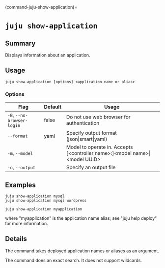 (command-juju-show-application)=
# `juju show-application`

## Summary
Displays information about an application.

## Usage
```juju show-application [options] <application name or alias>```

### Options
| Flag | Default | Usage |
| --- | --- | --- |
| `-B`, `--no-browser-login` | false | Do not use web browser for authentication |
| `--format` | yaml | Specify output format (json&#x7c;smart&#x7c;yaml) |
| `-m`, `--model` |  | Model to operate in. Accepts [&lt;controller name&gt;:]&lt;model name&gt;&#x7c;&lt;model UUID&gt; |
| `-o`, `--output` |  | Specify an output file |

## Examples

    juju show-application mysql
    juju show-application mysql wordpress

    juju show-application myapplication

where "myapplication" is the application name alias; see "juju help deploy" for more information.


## Details

The command takes deployed application names or aliases as an argument.

The command does an exact search. It does not support wildcards.